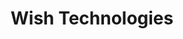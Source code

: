 ---
title: Wish Technologies
slug: wish-technologies
logo: '<g fill-rule="nonzero"><path d="m46.7561305 0c4.7012523 0 8.0939322 2.68831132 8.537664 6.71779129l.0432134.50526626h-1.3862767l-.0175478-.22846654c-.3334084-3.46214681-3.1586052-5.69408916-7.1946007-5.69408916-3.8983127 0-6.6637824 2.03552791-6.8030384 5.01737524l-.0055106.25492953c0 2.67556154 1.699543 4.26044828 5.5946414 5.23539848l.3716129.0896293 2.71991.6151023c5.0332245 1.1487623 7.0767454 3.016808 7.1734351 6.4201134l.0036177.2757136c0 4.1299721-3.5095613 6.889145-8.7563554 6.889145-5.1327334 0-8.6701175-2.6236942-9.1171966-6.7193774l-.0427584-.5036802h1.4038245l.0175478.2284665c.3158605 3.4445725 3.3340833 5.6940892 7.7736783 5.6940892 4.2799528 0 7.1736185-2.0909398 7.3122268-5.2936477l.0052085-.2598467c0-2.7850461-1.6420603-4.3242255-5.8453479-5.3442938l-3.0864856-.7188567c-4.7157421-1.0951594-6.8362074-3.006735-6.9445451-6.30253498l-.0043863-.3054203c.0175478-3.81363379 3.4920135-6.57280662 8.2474691-6.57280662zm-45.23824524.36906133 6.24701913 23.02239757h.05264342l6.66816649-23.02239757h1.3511811l6.6681665 23.02239757h.0526434l6.2294713-23.02239757h1.4564679l-7.0542182 25.35978597h-1.263442l-6.7383578-22.82907967h-.0526434l-6.73835768 22.82907967h-1.26344207l-7.07176603-25.35978597zm33.09516314 0v25.35978597h-1.3862767v-25.35978597zm25.8303712 0v11.70451657h16.0211473v-11.70451657h1.3862767v25.35978597h-1.3862767v-12.3899162h-16.0211473v12.3899162h-1.3862767v-25.35978597z" /><path opacity=".4" d="m140.397075 38.0027728c2.186165 0 3.84856 1.0760221 4.652558 2.9058201l.099973.2429175h.131609v-2.7972506h5.9955v15.7143973c0 3.470934-3.304836 5.9313429-8.598425 5.9313429-4.744657 0-7.781719-2.0021586-8.218412-4.692381l-.029057-.2137915-.014623-.1318076h5.76153l.029246.0732264c.190101.4540041 1.008999 1.1276874 2.515186 1.1276874 1.643366 0 2.477649-.730604 2.553378-1.7869753l.005677-.1608484v-2.870477h-.116986c-.745781 1.610982-2.500562 2.5922165-4.840269 2.5922165-3.929978 0-6.156099-2.6435734-6.255257-7.4112878l-.003461-.3507165c0-5.28695 2.266592-8.1720724 6.331833-8.1720724zm46.574804 0c4.879146 0 7.419976 2.3697318 7.541017 5.2188499l.004539.3170702h-5.43982l-.014623-.1318077c-.087739-.7615551-.804274-1.4791744-2.091113-1.4791744-1.028192 0-1.722222.3604115-1.804959.9726283l-.008315.1404139c0 .5394349.365218.8567947 1.637685 1.1248045l.234081.0468187 2.924635.5418758c3.368046.623606 4.942054 1.9192799 5.040098 4.2188526l.004896.2479612c0 3.4855793-3.129359 5.6530823-7.808774 5.6530823-4.961642 0-7.615693-2.0744048-8.084135-5.1644326l-.031725-.2396798-.014624-.1318076h5.790777l.029246.1171623c.233971.9372987.965129 1.4938197 2.310461 1.4938197 1.083029 0 1.780486-.3475396 1.863437-.9219454l.008329-.1325155c0-.5513522-.427462-.8821634-1.587172-1.1267425l-.226101-.0448808-2.924635-.5418758c-3.095725-.5662846-4.784003-2.1863304-4.893115-4.5558696l-.005647-.2624311c0-3.3537717 2.851518-5.3601766 7.545557-5.3601766zm-162.9752536 0c4.9255718 0 8.1126363 3.0329483 8.2432929 7.7789506l.0041762.3052501v1.6988538h-10.6310461c.0584927 1.8599519 1.0528684 2.9583488 2.6906636 2.9583488 1.4915636 0 2.2657342-.8491105 2.4826571-1.3382562l.0325285-.0823371.0146232-.0439358h5.3374578l-.0438695.1903887c-.0214473.0937299-.045581.189803-.0726128.2878259l-.0900017.2995248c-.0165199.0507646-.0338174.1019182-.0519189.1534118l-.1184681.3126469c-.8140834 2.0009474-2.8655737 4.350703-7.6073809 4.350703-5.128257 0-8.2919781-3.0496363-8.4189737-8.1163979l-.0039735-.333935c0-5.2576595 3.1878515-8.4210424 8.2328459-8.4210424zm18.0449944 0c4.6040245 0 7.7400992 2.6183033 7.8772067 6.6364575l.0046831.3639917h-5.4544432l-.0146232-.1464529c-.1462317-1.4645292-1.0089989-2.4018278-2.295838-2.4018278-1.4926468 0-2.347972 1.3173128-2.4092819 3.6903872l-.0035415.293132c0 2.5922165.8188976 3.9835192 2.4128234 3.9835192 1.2780652 0 2.0678262-.8326947 2.2689825-2.1841713l.0268555-.2176565.0146232-.1464529h5.4544432v.0878718c0 3.9542285-2.8953881 6.9125773-7.8380203 6.9125773-5.1282569 0-8.2919781-3.0355827-8.4189737-8.1293043l-.0039734-.3356739c0-5.2430142 3.2024747-8.4063971 8.3790776-8.4063971zm55.2902137 0c5.0852825 0 8.3603865 2.9793683 8.4919455 8.098329l.004118.352004c0 5.3894671-3.217098 8.4210423-8.4960635 8.4210423-5.1855559 0-8.3504464-2.9231537-8.4774658-8.0948872l-.003974-.3554457c0-5.2723048 3.3048369-8.4210424 8.4814398-8.4210424zm26.8042745 0c5.085283 0 8.360386 2.9793683 8.491946 8.098329l.004117.352004c0 5.3894671-3.217098 8.4210423-8.496063 8.4210423-5.185556 0-8.350446-2.9231537-8.477466-8.0948872l-.003974-.3554457c0-5.2723048 3.304837-8.4210424 8.48144-8.4210424zm45.492688 0c4.925572 0 8.112637 3.0329483 8.243293 7.7789506l.004176.3052501v1.6988538h-10.631046c.058493 1.8599519 1.052869 2.9583488 2.690664 2.9583488 1.491564 0 2.265734-.8491105 2.482657-1.3382562l.047152-.1262729h5.337458l-.04387.1903887c-.021447.0937299-.045581.189803-.072613.2878259l-.090001.2995248-.108662.308863c-.769699 2.0328445-2.802515 4.5078987-7.669106 4.5078987-5.128257 0-8.291978-3.0496363-8.418974-8.1163979l-.003973-.333935c0-5.2576595 3.187851-8.4210424 8.232845-8.4210424zm-111.8672662-4.6132666v7.9670383h.1169854c.7896513-2.1821484 2.4420697-3.3537717 4.8841395-3.3537717 3.4573921 0 5.4335392 2.1351102 5.5378325 5.8252759l.0043497.3111011v10.3835113h-5.9955006v-9.0654351c0-1.6256273-.7604049-2.6215071-2.2665916-2.6215071-1.3539728 0-2.2016334 1.000812-2.275896 2.4037684l-.0053189.2030934v9.0800804h-5.9955006v-21.1331549zm101.7919012 4.9647536v16.1684013h-5.995501v-16.1684013zm-45.814398-4.9647536v21.1331549h-5.995501v-21.1331549zm-32.2002254 4.6132666c3.4573922 0 5.4335393 2.1351102 5.5378325 5.8252759l.0043498.3111011v10.3835113h-5.9955006v-9.0654351c0-1.6256273-.7604049-2.6215071-2.2665917-2.6215071-1.3539728 0-2.2016333 1.000812-2.2758959 2.4037684l-.0053189.2030934v9.0800804h-5.9955006v-16.1684013h5.9955006v3.0022847h.1169854c.7896513-2.1821484 2.4420697-3.3537717 4.8841394-3.3537717zm-64.2249718-4.6132666v4.9208178h-5.5568054v16.2123371h-6.200225v-16.2123371h-5.5568054v-4.9208178zm80.0179977 9.0654351c-1.4222389 0-2.3291965 1.3580544-2.3944276 3.694914l-.0037726.3032505c0 2.5629259.8920135 3.9688739 2.4128234 3.9688739 1.4363205 0 2.3302396-1.3173128 2.3944855-3.6903872l.0037147-.3077773c0-2.5043448-.9505062-3.9688739-2.4128234-3.9688739zm26.8042745 0c-1.422239 0-2.329197 1.3580544-2.394428 3.694914l-.003772.3032505c0 2.5629259.892013 3.9688739 2.412823 3.9688739 1.436321 0 2.33024-1.3173128 2.394486-3.6903872l.003714-.3077773c0-2.5043448-.950506-3.9688739-2.412823-3.9688739zm18.586052.3807776c-1.490439 0-2.49416 1.1915547-2.569164 3.2752132l-.004515.2689472c0 2.211439 1.008999 3.5441605 2.573679 3.5441605 1.51856 0 2.509842-1.1915548 2.583848-3.2752132l.004453-.2689473c0-2.2553748-1.023622-3.5441604-2.588301-3.5441604zm-118.5646797-.702974c-1.2329643 0-2.1115698.736078-2.4244447 2.0338998l-.0468714.221475h4.9426322c-.2632171-1.4352385-1.1698538-2.2553748-2.4713161-2.2553748zm145.6321707 0c-1.232964 0-2.11157.736078-2.424444 2.0338998l-.046872.221475h4.942632c-.263217-1.4352385-1.169853-2.2553748-2.471316-2.2553748zm-13.23397-10.9400324c1.681664 0 2.968503 1.3034309 2.968503 2.8558318 0 1.5524008-1.286839 2.8558317-2.968503 2.8558317-1.681665 0-2.968504-1.3034309-2.968504-2.8558317 0-1.5524009 1.286839-2.8558318 2.968504-2.8558318z" /></g>'
---